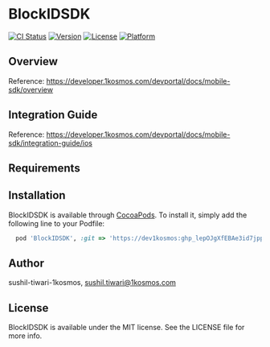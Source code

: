 # BlockIDSDK

[![CI Status](https://img.shields.io/travis/sushil-tiwari-1kosmos/BlockIDSDK.svg?style=flat)](https://travis-ci.org/sushil-tiwari-1kosmos/BlockIDSDK)
[![Version](https://img.shields.io/cocoapods/v/BlockIDSDK.svg?style=flat)](https://cocoapods.org/pods/BlockIDSDK)
[![License](https://img.shields.io/cocoapods/l/BlockIDSDK.svg?style=flat)](https://cocoapods.org/pods/BlockIDSDK)
[![Platform](https://img.shields.io/cocoapods/p/BlockIDSDK.svg?style=flat)](https://cocoapods.org/pods/BlockIDSDK)

## Overview

Reference: https://developer.1kosmos.com/devportal/docs/mobile-sdk/overview 

## Integration Guide
Reference: https://developer.1kosmos.com/devportal/docs/mobile-sdk/integration-guide/ios

## Requirements

## Installation

BlockIDSDK is available through [CocoaPods](https://cocoapods.org). To install
it, simply add the following line to your Podfile:

```ruby
  pod 'BlockIDSDK', :git => 'https://dev1kosmos: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@github.com/1KBlockID/ios-blockidsdk.git', :tag => '1.6.10'
```

## Author

sushil-tiwari-1kosmos, sushil.tiwari@1kosmos.com

## License

BlockIDSDK is available under the MIT license. See the LICENSE file for more info.
